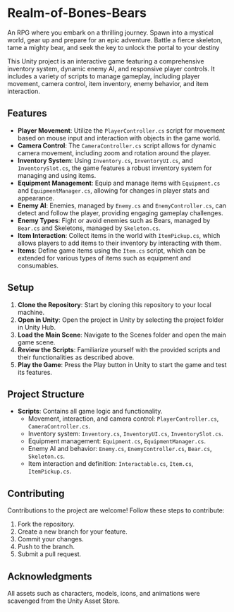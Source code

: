 # Realm-of-Bones-Bears
An RPG where you embark on a thrilling journey. Spawn into a mystical world, gear up and prepare for an epic adventure. Battle a fierce skeleton, tame a mighty bear, and seek the key to unlock the portal to your destiny

This Unity project is an interactive game featuring a comprehensive inventory system, dynamic enemy AI, and responsive player controls. It includes a variety of scripts to manage gameplay, including player movement, camera control, item inventory, enemy behavior, and item interaction.

## Features

- **Player Movement**: Utilize the `PlayerController.cs` script for movement based on mouse input and interaction with objects in the game world.
- **Camera Control**: The `CameraController.cs` script allows for dynamic camera movement, including zoom and rotation around the player.
- **Inventory System**: Using `Inventory.cs`, `InventoryUI.cs`, and `InventorySlot.cs`, the game features a robust inventory system for managing and using items.
- **Equipment Management**: Equip and manage items with `Equipment.cs` and `EquipmentManager.cs`, allowing for changes in player stats and appearance.
- **Enemy AI**: Enemies, managed by `Enemy.cs` and `EnemyController.cs`, can detect and follow the player, providing engaging gameplay challenges.
- **Enemy Types**: Fight or avoid enemies such as Bears, managed by `Bear.cs` and Skeletons, managed by `Skeleton.cs`.
- **Item Interaction**: Collect items in the world with `ItemPickup.cs`, which allows players to add items to their inventory by interacting with them.
- **Items**: Define game items using the `Item.cs` script, which can be extended for various types of items such as equipment and consumables.

## Setup

1. **Clone the Repository**: Start by cloning this repository to your local machine.
2. **Open in Unity**: Open the project in Unity by selecting the project folder in Unity Hub.
3. **Load the Main Scene**: Navigate to the Scenes folder and open the main game scene.
4. **Review the Scripts**: Familiarize yourself with the provided scripts and their functionalities as described above.
5. **Play the Game**: Press the Play button in Unity to start the game and test its features.

## Project Structure

- **Scripts**: Contains all game logic and functionality.
  - Movement, interaction, and camera control: `PlayerController.cs`, `CameraController.cs`.
  - Inventory system: `Inventory.cs`, `InventoryUI.cs`, `InventorySlot.cs`.
  - Equipment management: `Equipment.cs`, `EquipmentManager.cs`.
  - Enemy AI and behavior: `Enemy.cs`, `EnemyController.cs`, `Bear.cs`, `Skeleton.cs`.
  - Item interaction and definition: `Interactable.cs`, `Item.cs`, `ItemPickup.cs`.

## Contributing

Contributions to the project are welcome! Follow these steps to contribute:
1. Fork the repository.
2. Create a new branch for your feature.
3. Commit your changes.
4. Push to the branch.
5. Submit a pull request.

## Acknowledgments
All assets such as characters, models, icons, and animations were scavenged from the Unity Asset Store.
